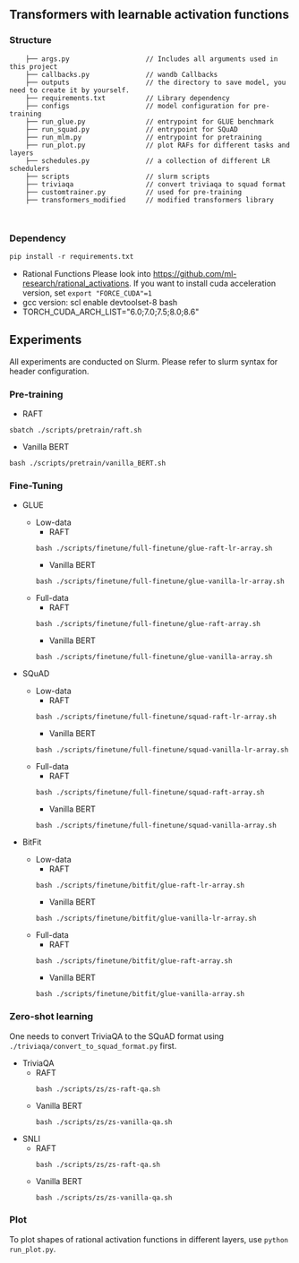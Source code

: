 ## Transformers with learnable activation functions

### Structure
```
    ├── args.py                   // Includes all arguments used in this project
    ├── callbacks.py              // wandb Callbacks
    ├── outputs                   // the directory to save model, you need to create it by yourself.
    ├── requirements.txt          // Library dependency
    ├── configs                   // model configuration for pre-training
    ├── run_glue.py               // entrypoint for GLUE benchmark
    ├── run_squad.py              // entrypoint for SQuAD
    ├── run_mlm.py                // entrypoint for pretraining
    ├── run_plot.py               // plot RAFs for different tasks and layers
    ├── schedules.py              // a collection of different LR schedulers
    ├── scripts                   // slurm scripts
    ├── triviaqa                  // convert triviaqa to squad format
    ├── customtrainer.py          // used for pre-training
    ├── transformers_modified     // modified transformers library
    
    
```

### Dependency
 ```python
pip install -r requirements.txt
```

- Rational Functions 
Please look into https://github.com/ml-research/rational_activations. If you want to install cuda acceleration version, set `export "FORCE_CUDA"=1`
- gcc version: scl enable devtoolset-8 bash
- TORCH_CUDA_ARCH_LIST="6.0;7.0;7.5;8.0;8.6"


## Experiments
All experiments are conducted on Slurm. Please refer to slurm syntax for header configuration.
### Pre-training
- RAFT
```
sbatch ./scripts/pretrain/raft.sh
```

- Vanilla BERT

```
bash ./scripts/pretrain/vanilla_BERT.sh
```

### Fine-Tuning
- GLUE
    - Low-data
        - RAFT
        ```
        bash ./scripts/finetune/full-finetune/glue-raft-lr-array.sh
        ```
        - Vanilla BERT
        ```
        bash ./scripts/finetune/full-finetune/glue-vanilla-lr-array.sh
        ```
    - Full-data
        - RAFT
        ```
        bash ./scripts/finetune/full-finetune/glue-raft-array.sh
        ```
        - Vanilla BERT
        ```
        bash ./scripts/finetune/full-finetune/glue-vanilla-array.sh
        ```
        
- SQuAD
    - Low-data
        - RAFT
        ```
        bash ./scripts/finetune/full-finetune/squad-raft-lr-array.sh
        ```
        - Vanilla BERT
        ```
        bash ./scripts/finetune/full-finetune/squad-vanilla-lr-array.sh
        ```
    - Full-data
        - RAFT
        ```
        bash ./scripts/finetune/full-finetune/squad-raft-array.sh
        ```
        - Vanilla BERT
        ```
        bash ./scripts/finetune/full-finetune/squad-vanilla-array.sh
        ```
- BitFit
    - Low-data
        - RAFT
        ```
        bash ./scripts/finetune/bitfit/glue-raft-lr-array.sh
        ```
        - Vanilla BERT
        ```
        bash ./scripts/finetune/bitfit/glue-vanilla-lr-array.sh
        ```
    - Full-data
        - RAFT
        ```
        bash ./scripts/finetune/bitfit/glue-raft-array.sh
        ```
        - Vanilla BERT
        ```
        bash ./scripts/finetune/bitfit/glue-vanilla-array.sh
        ```
    

### Zero-shot learning
One needs to convert TriviaQA to the SQuAD format using `./triviaqa/convert_to_squad_format.py` first.
- TriviaQA
    - RAFT
        ```
        bash ./scripts/zs/zs-raft-qa.sh
        ```
    - Vanilla BERT
        ```
        bash ./scripts/zs/zs-vanilla-qa.sh
        ```
- SNLI
    - RAFT
        ```
        bash ./scripts/zs/zs-raft-qa.sh
        ```
    - Vanilla BERT
        ```
        bash ./scripts/zs/zs-vanilla-qa.sh
        ```


### Plot 
To plot shapes of rational activation functions in different layers, use `python run_plot.py`.

